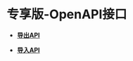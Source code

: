 # 专享版-OpenAPI接口<a name="ZH-CN_TOPIC_0261181370"></a>

 

-   **[导出API](导出API.md)**  

-   **[导入API](导入API.md)**  


